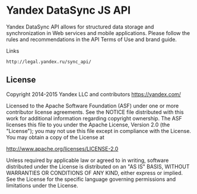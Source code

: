 Yandex DataSync JS API 
===================================


Yandex DataSync API allows for structured data storage and synchronization in Web services and mobile applications.
Please follow the rules and recommendations in the API Terms of Use and brand guide.


Links

    http://legal.yandex.ru/sync_api/


License
-------

Copyright 2014-2015 Yandex LLC and contributors <https://yandex.com/>

Licensed to the Apache Software Foundation (ASF) under one or more contributor
license agreements.  See the NOTICE file distributed with this work for
additional information regarding copyright ownership.  The ASF licenses this
file to you under the Apache License, Version 2.0 (the "License"); you may not
use this file except in compliance with the License.  You may obtain a copy of
the License at

  http://www.apache.org/licenses/LICENSE-2.0

Unless required by applicable law or agreed to in writing, software
distributed under the License is distributed on an "AS IS" BASIS, WITHOUT
WARRANTIES OR CONDITIONS OF ANY KIND, either express or implied.  See the
License for the specific language governing permissions and limitations under
the License.

